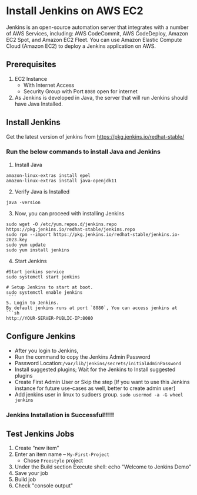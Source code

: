 # Install Jenkins on AWS EC2
Jenkins is an open-source automation server that integrates with a number of AWS Services, including: AWS CodeCommit, AWS CodeDeploy, Amazon EC2 Spot, and Amazon EC2 Fleet. You can use Amazon Elastic Compute Cloud (Amazon EC2) to deploy a Jenkins application on AWS.

## Prerequisites
1. EC2 Instance 
   - With Internet Access
   - Security Group with Port `8080` open for internet
2. As Jenkins is developed in Java, the server that will run Jenkins should have Java Installed.


## Install Jenkins
   Get the latest version of jenkins from https://pkg.jenkins.io/redhat-stable/ 
   
### Run the below commands to install Java and Jenkins
 
  1. Install Java
   ```
   amazon-linux-extras install epel 
   amazon-linux-extras install java-openjdk11  
   ```
  2. Verify Java is Installed
   ```
   java -version
   ```
  3. Now, you can proceed with installing Jenkins
   ```
   sudo wget -O /etc/yum.repos.d/jenkins.repo https://pkg.jenkins.io/redhat-stable/jenkins.repo
   sudo rpm --import https://pkg.jenkins.io/redhat-stable/jenkins.io-2023.key
   sudo yum update
   sudo yum install jenkins
   ```
  4. Start Jenkins
   ```
   #Start jenkins service
   sudo systemctl start jenkins
   
   # Setup Jenkins to start at boot.
   sudo systemctl enable jenkins
    ```
  5. Login to Jenkins.
  By default jenkins runs at port `8080`, You can access jenkins at 
   ```sh
  http://YOUR-SERVER-PUBLIC-IP:8080
   ```
## Configure Jenkins
- After you login to Jenkins,
- Run the command to copy the Jenkins Admin Password 
- Password Location:`/var/lib/jenkins/secrets/initialAdminPassword`
- Install suggested plugins; Wait for the Jenkins to Install suggested plugins
- Create First Admin User or Skip the step [If you want to use this Jenkins instance for future use-cases as well, better to create admin user]
- Add jenkins user in linux to sudoers group. `sudo usermod -a -G wheel jenkins`

### Jenkins Installation is Successful!!!!!

## Test Jenkins Jobs
1. Create “new item”
1. Enter an item name – `My-First-Project`
   - Chose `Freestyle` project
1. Under the Build section
	Execute shell: echo "Welcome to Jenkins Demo"
1. Save your job 
1. Build job
1. Check "console output"

